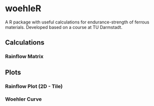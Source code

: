 # woehleR

A R package with useful calculations for endurance-strength of ferrous materials. Developed based on a course at TU Darmstadt.

## Calculations

### Rainflow Matrix

## Plots

### Rainflow Plot (2D - Tile)

### Woehler Curve
